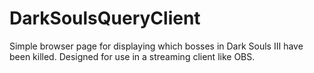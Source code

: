 # DarkSoulsQueryClient
 
Simple browser page for displaying which bosses in Dark Souls III have been killed. Designed for use in a streaming client like OBS.
